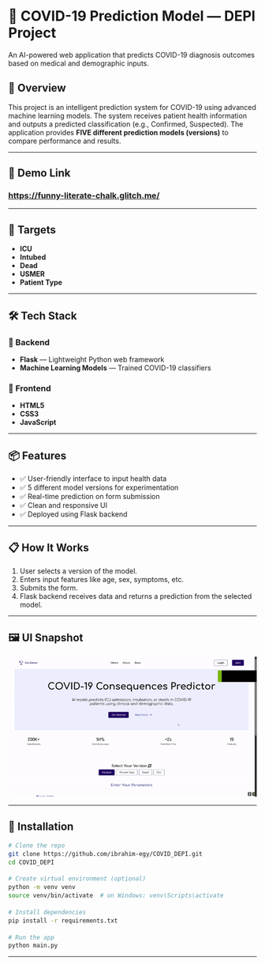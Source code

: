 # 🧠 COVID-19 Prediction Model — DEPI Project

An AI-powered web application that predicts COVID-19 diagnosis outcomes based on medical and demographic inputs.

## 🚀 Overview

This project is an intelligent prediction system for COVID-19 using advanced machine learning models. The system receives patient health information and outputs a predicted classification (e.g., Confirmed, Suspected). The application provides **FIVE different prediction models (versions)** to compare performance and results.

---

## 🔗 Demo Link 
 ### https://funny-literate-chalk.glitch.me/

---

## 🎯 Targets
- **ICU**
- **Intubed**
- **Dead**
- **USMER**
- **Patient Type**

---

## 🛠️ Tech Stack

### 🧩 Backend
- **Flask** — Lightweight Python web framework
- **Machine Learning Models** — Trained COVID-19 classifiers

### 🎨 Frontend
- **HTML5**
- **CSS3**
- **JavaScript**

---

## 📦 Features

- ✅ User-friendly interface to input health data
- ✅ 5 different model versions for experimentation
- ✅ Real-time prediction on form submission
- ✅ Clean and responsive UI
- ✅ Deployed using Flask backend

---

## 📋 How It Works

1. User selects a version of the model.
2. Enters input features like age, sex, symptoms, etc.
3. Submits the form.
4. Flask backend receives data and returns a prediction from the selected model.

---

## 🖼️ UI Snapshot

![screenshot](src/static/images/demo.gif)

---

## 🔧 Installation

```bash
# Clone the repo
git clone https://github.com/ibrahim-egy/COVID_DEPI.git
cd COVID_DEPI

# Create virtual environment (optional)
python -m venv venv
source venv/bin/activate  # on Windows: venv\Scripts\activate

# Install dependencies
pip install -r requirements.txt

# Run the app
python main.py
```

---
